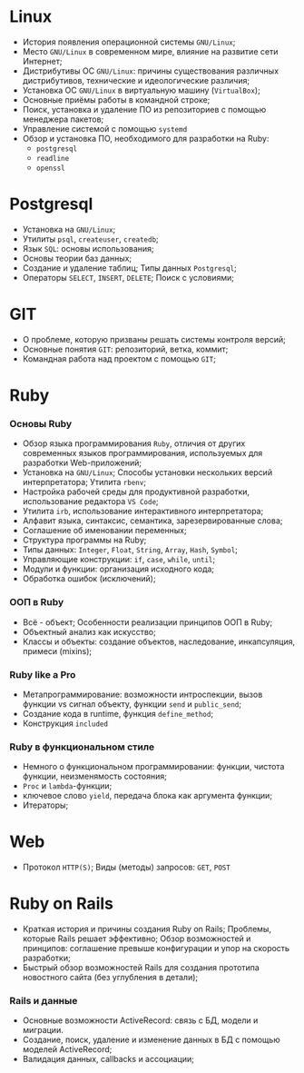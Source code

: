 # Linux

- История появления операционной системы `GNU/Linux`;
- Место `GNU/Linux` в современном мире, влияние на развитие сети Интернет;
- Дистрибутивы ОС `GNU/Linux`: причины существования различных дистрибутивов, технические и идеологические различия;
- Установка ОС `GNU/Linux` в виртуальную машину (`VirtualBox`);
- Основные приёмы работы в командной строке;
- Поиск, установка и удаление ПО из репозиториев с помощью менеджера пакетов;
- Управление системой с помощью `systemd`
- Обзор и установка ПО, необходимого для разработки на Ruby:
	- `postgresql`
	- `readline`
	- `openssl`

# Postgresql

- Установка на `GNU/Linux`;
- Утилиты `psql`, `createuser`, `createdb`;
- Язык `SQL`: основы использования;
- Основы теории баз данных;
- Создание и удаление таблиц; Типы данных `Postgresql`;
- Операторы `SELECT`, `INSERT`, `DELETE`; Поиск с условиями;


# GIT

- О проблеме, которую призваны решать системы контроля версий;
- Основные понятия `GIT`: репозиторий, ветка, коммит;
- Командная работа над проектом с помощью `GIT`;

# Ruby

### Основы Ruby
- Обзор языка программирования `Ruby`, отличия от других современных языков программирования, используемых для разработки Web-приложений;
- Установка на `GNU/Linux`; Способы установки нескольких версий интерпретатора; Утилита `rbenv`;
- Настройка рабочей среды для продуктивной разработки, использование редактора `VS Code`;
- Утилита `irb`, использование интерактивного интерпретатора;
- Алфавит языка, синтаксис, семантика, зарезервированные слова;
- Соглашение об именовании переменных;
- Структура программы на Ruby;
- Типы данных: `Integer`, `Float`, `String`, `Array`, `Hash`, `Symbol`;
- Управляющие конструкции: `if`, `case`, `while`, `until`;
- Модули и функции: организация исходного кода;
- Обработка ошибок (исключений);

### ООП в Ruby

- Всё - объект; Особенности реализации принципов ООП в Ruby;
- Объектный анализ как искусство;
- Классы и объекты: создание объектов, наследование, инкапсуляция, примеси (mixins);

### Ruby like a Pro

- Метапрограммирование: возможности интроспекции, вызов функции vs сигнал объекту, функции `send` и `public_send`;
- Создание кода в runtime, функция `define_method`;
- Конструкция `included`

### Ruby в функциональном стиле

- Немного о функциональном программировании: функции, чистота функции, неизменямость состояния;
- `Proc` и `lambda`-функции;
- ключевое слово `yield`, передача блока как аргумента функции;
- Итераторы;

# Web

- Протокол `HTTP(S)`; Виды (методы) запросов: `GET`, `POST`


# Ruby on Rails

- Краткая история и причины создания Ruby on Rails; Проблемы, которые Rails решает эффективно; Обзор возможностей и принципов: соглашение превыше конфигурации и упор на скорость разработки;
- Быстрый обзор возможностей Rails для создания прототипа новостного сайта (без углубления в детали);

### Rails и данные

- Основные возможности ActiveRecord: связь с БД, модели и миграции.
- Создание, поиск, удаление и изменение данных в БД с помощью моделей ActiveRecord;
- Валидация данных, callbacks и ассоциации;